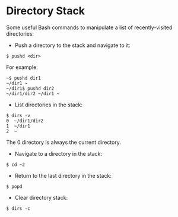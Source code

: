 # Directory Stack

Some useful Bash commands to manipulate a list of recently-visited directories:

* Push a directory to the stack and navigate to it:

```console
$ pushd <dir>
```

For example:

```console
~$ pushd dir1
~/dir1 ~
~/dir1$ pushd dir2
~/dir1/dir2 ~/dir1 ~
```

* List directories in the stack:

```console
$ dirs -v
0  ~/dir1/dir2
1  ~/dir1
2  ~
```

The 0 directory is always the current directory.

* Navigate to a directory in the stack:

```console
$ cd ~2
```

* Return to the last directory in the stack:

```console
$ popd
```

* Clear directory stack:

```console
$ dirs -c
```
